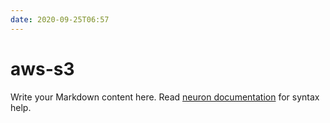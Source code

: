 ```yaml
---
date: 2020-09-25T06:57
---
```


# aws-s3

Write your Markdown content here. Read [neuron documentation](https://neuron.zettel.page/2011404.html) for syntax help.

